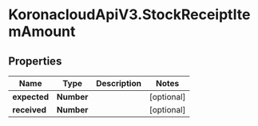 # KoronacloudApiV3.StockReceiptItemAmount

## Properties
Name | Type | Description | Notes
------------ | ------------- | ------------- | -------------
**expected** | **Number** |  | [optional] 
**received** | **Number** |  | [optional] 


